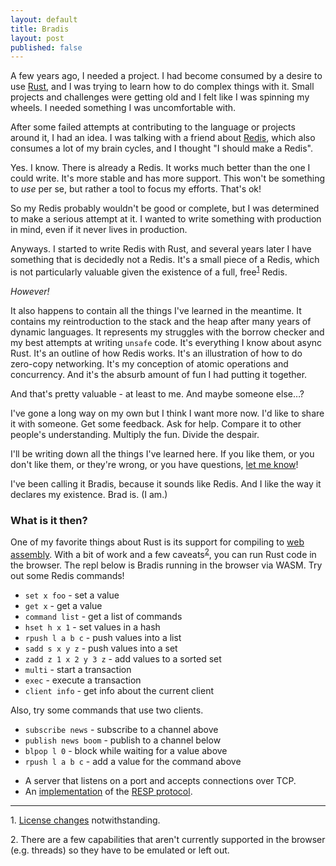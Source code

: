 ```yaml
---
layout: default
title: Bradis
layout: post
published: false
---
```


<script type="module" src="/js/repl.js"></script>

A few years ago, I needed a project. I had become consumed by a desire to use
[Rust][rust], and I was trying to learn how to do complex things with it. Small
projects and challenges were getting old and I felt like I was spinning my
wheels. I needed something I was uncomfortable with.

After some failed attempts at contributing to the language or projects around
it, I had an idea. I was talking with a friend about [Redis][redis], which also
consumes a lot of my brain cycles, and I thought "I should make a Redis".

Yes. I know. There is already a Redis. It works much better than the one I
could write. It's more stable and has more support. This won't be something to
*use* per se, but rather a tool to focus my efforts. That's ok!

So my Redis probably wouldn't be good or complete, but I was determined to make
a serious attempt at it. I wanted to write something with production in mind,
even if it never lives in production.

Anyways. I started to write Redis with Rust, and several years later I have
something that is decidedly not a Redis. It's a small piece of a Redis, which
is not particularly valuable given the existence of a full,
free<sup>[1](#free-ish)</sup> Redis.

*However!*

It also happens to contain all the things I've learned in the meantime. It
contains my reintroduction to the stack and the heap after many years of
dynamic languages. It represents my struggles with the borrow checker and my
best attempts at writing <code>unsafe</code> code. It's everything I know about
async Rust. It's an outline of how Redis works. It's an illustration of how to
do zero-copy networking. It's my conception of atomic operations and
concurrency. And it's the absurb amount of fun I had putting it together.

And that's pretty valuable - at least to me. And maybe someone else…?

I've gone a long way on my own but I think I want more now. I'd like to share
it with someone. Get some feedback. Ask for help. Compare it to other people's
understanding. Multiply the fun. Divide the despair.

I'll be writing down all the things I've learned here. If you like them, or you
don't like them, or they're wrong, or you have questions, <a
href="https://hachyderm.io/@braddunbar" target="_blank">let me know</a>!

I've been calling it Bradis, because it sounds like Redis. And I like the way
it declares my existence. Brad is. (I am.)

### What is it then?

One of my favorite things about Rust is its support for compiling to [web
assembly][wasm]. With a bit of work and a few
caveats<sup>[2](#wasm-caveats)</sup>, you can run Rust code in the browser. The
repl below is Bradis running in the browser via WASM. Try out some Redis
commands!

* `set x foo` - set a value
* `get x` - get a value
* `command list` - get a list of commands
* `hset h x 1` - set values in a hash
* `rpush l a b c` - push values into a list
* `sadd s x y z` - push values into a set
* `zadd z 1 x 2 y 3 z` - add values to a sorted set
* `multi` - start a transaction
* `exec` - execute a transaction
* `client info` - get info about the current client

<div id="repl-one"></div>

Also, try some commands that use two clients.

* `subscribe news` - subscribe to a channel above
* `publish news boom` - publish to a channel below
* `blpop l 0` - block while waiting for a value above
* `rpush l a b c` - add a value for the command above

<div id="repl-two"></div>

* A server that listens on a port and accepts connections over TCP.
* An [implementation][respite] of the [RESP protocol][resp].

<hr>

<span id="free-ish">1.</span> [License changes][license] notwithstanding.

<span id="wasm-caveats">2.</span> There are a few capabilities that aren't
currently supported in the browser (e.g. threads) so they have to be emulated
or left out.

[license]: https://redis.io/blog/redis-adopts-dual-source-available-licensing/
[redis]: https://redis.io
[respite]: https://github.com/braddunbar/respite
[resp]: https://redis.io/docs/latest/develop/reference/protocol-spec/
[rust]: https://www.rust-lang.org/
[wasm]: https://webassembly.org/
[tokio]: https://tokio.rs/

